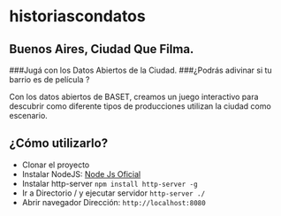 # historiascondatos
## Buenos Aires, Ciudad Que Filma.
###Jugá con los Datos Abiertos de la Ciudad.
###¿Podrás adivinar si tu barrio es de película ?

Con los datos abiertos de BASET, creamos un juego interactivo para descubrir como diferente tipos de producciones utilizan la ciudad como escenario.

## ¿Cómo utilizarlo?
* Clonar el proyecto
* Instalar NodeJS: [Node Js Oficial](http://nodejs.org)
* Instalar http-server
`npm install http-server -g`
* Ir a Directorio / y ejecutar servidor
`http-server ./`
* Abrir navegador 
Dirección: `http://localhost:8080`
